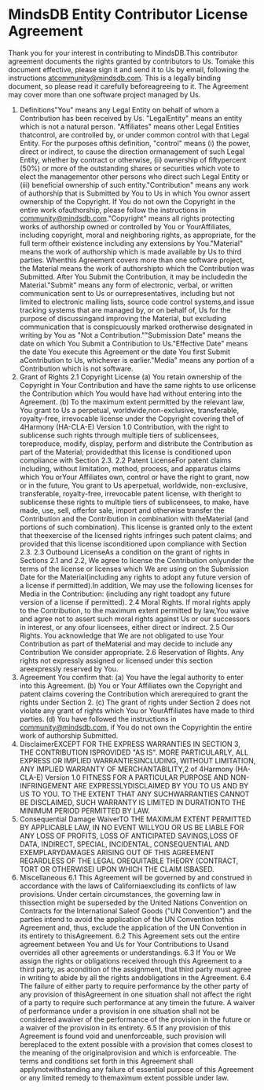# MindsDB Entity Contributor License Agreement
Thank you for your interest in contributing to MindsDB.This contributor agreement documents the rights granted by contributors to Us. Tomake this document effective, please sign it and send it to Us by email, following the instructions atcommunity@mindsdb.com. This is a legally binding document, so please read it carefully beforeagreeing to it. The Agreement may cover more than one software project managed by Us.
1. Definitions"You" means any Legal Entity on behalf of whom a Contribution has been received by Us. "LegalEntity" means an entity which is not a natural person. "Affiliates" means other Legal Entities thatcontrol, are controlled by, or under common control with that Legal Entity. For the purposes ofthis definition, "control" means (i) the power, direct or indirect, to cause the direction ormanagement of such Legal Entity, whether by contract or otherwise, (ii) ownership of fiftypercent (50%) or more of the outstanding shares or securities which vote to elect the managementor other persons who direct such Legal Entity or (iii) beneficial ownership of such entity."Contribution" means any work of authorship that is Submitted by You to Us in which You ownor assert ownership of the Copyright. If You do not own the Copyright in the entire work ofauthorship, please follow the instructions in community@mindsdb.com."Copyright" means all rights protecting works of authorship owned or controlled by You or YourAffiliates, including copyright, moral and neighboring rights, as appropriate, for the full term oftheir existence including any extensions by You."Material" means the work of authorship which is made available by Us to third parties. Whenthis Agreement covers more than one software project, the Material means the work of authorshipto which the Contribution was Submitted. After You Submit the Contribution, it may be includedin the Material."Submit"  means any form of electronic, verbal, or written communication sent to Us or ourrepresentatives, including but not limited to electronic mailing lists, source code control systems,and issue tracking systems that are managed by, or on behalf of, Us for the purpose of discussingand improving the Material, but excluding communication that is conspicuously marked orotherwise designated in writing by You as "Not a Contribution.""Submission Date" means the date on which You Submit a Contribution to Us."Effective Date" means the date You execute this Agreement or the date You first Submit aContribution to Us, whichever is earlier."Media" means any portion of a Contribution which is not software.
2. Grant of Rights
2.1 Copyright License
(a) You retain ownership of the Copyright in Your Contribution and have the same rights to use orlicense the Contribution which You would have had without entering into the Agreement.
(b) To the maximum extent permitted by the relevant law, You grant to Us a perpetual, worldwide,non-exclusive, transferable, royalty-free, irrevocable license under the Copyright covering the1 of 4Harmony (HA-CLA-E) Version 1.0
Contribution, with the right to sublicense such rights through multiple tiers of sublicensees, toreproduce, modify, display, perform and distribute the Contribution as part of the Material; providedthat this license is conditioned upon compliance with Section 2.3.
2.2 Patent LicenseFor patent claims including, without limitation, method, process, and apparatus claims which You orYour Affiliates own, control or have the right to grant, now or in the future, You grant to Us aperpetual, worldwide, non-exclusive, transferable, royalty-free, irrevocable patent license, with theright to sublicense these rights to multiple tiers of sublicensees, to make, have made, use, sell, offerfor sale, import and otherwise transfer the Contribution and the Contribution in combination with theMaterial (and portions of such combination). This license is granted only to the extent that theexercise of the licensed rights infringes such patent claims; and provided that this license isconditioned upon compliance with Section 2.3.
2.3 Outbound LicenseAs a condition on the grant of rights in Sections 2.1 and 2.2, We agree to license the Contribution onlyunder the terms of the license or licenses which We are using on the Submission Date for the Material(including any rights to adopt any future version of a license if permitted).In addition, We may use the following licenses for Media in the Contribution:  (including any right toadopt any future version of a license if permitted).
2.4 Moral Rights. If moral rights apply to the Contribution, to the maximum extent permitted by law,You waive and agree not to assert such moral rights against Us or our successors in interest, or any ofour licensees, either direct or indirect.
2.5 Our Rights. You acknowledge that We are not obligated to use Your Contribution as part of theMaterial and may decide to include any Contribution We consider appropriate.
2.6 Reservation of Rights. Any rights not expressly assigned or licensed under this section areexpressly reserved by You.
3. Agreement
You confirm that:
(a) You have the legal authority to enter into this Agreement.
(b) You or Your Affiliates own the Copyright and patent claims covering the Contribution which arerequired to grant the rights under Section 2.
(c) The grant of rights under Section 2 does not violate any grant of rights which You or YourAffiliates have made to third parties.
(d) You have followed the instructions in community@mindsdb.com, if You do not own the Copyrightin the entire work of authorship Submitted.
4. DisclaimerEXCEPT FOR THE EXPRESS WARRANTIES IN SECTION 3, THE CONTRIBUTION ISPROVIDED "AS IS". MORE PARTICULARLY, ALL EXPRESS OR IMPLIED WARRANTIESINCLUDING, WITHOUT LIMITATION, ANY IMPLIED WARRANTY OF MERCHANTABILITY,2 of 4Harmony (HA-CLA-E) Version 1.0
FITNESS FOR A PARTICULAR PURPOSE AND NON-INFRINGEMENT ARE EXPRESSLYDISCLAIMED BY YOU TO US AND BY US TO YOU. TO THE EXTENT THAT ANY SUCHWARRANTIES CANNOT BE DISCLAIMED, SUCH WARRANTY IS LIMITED IN DURATIONTO THE MINIMUM PERIOD PERMITTED BY LAW.
5. Consequential Damage WaiverTO THE MAXIMUM EXTENT PERMITTED BY APPLICABLE LAW, IN NO EVENT WILLYOU OR US BE LIABLE FOR ANY LOSS OF PROFITS, LOSS OF ANTICIPATED SAVINGS,LOSS OF DATA, INDIRECT, SPECIAL, INCIDENTAL, CONSEQUENTIAL AND EXEMPLARYDAMAGES ARISING OUT OF THIS AGREEMENT REGARDLESS OF THE LEGAL OREQUITABLE THEORY (CONTRACT, TORT OR OTHERWISE) UPON WHICH THE CLAIM ISBASED.
6. Miscellaneous
6.1 This Agreement will be governed by and construed in accordance with the laws of Californiaexcluding its conflicts of law provisions. Under certain circumstances, the governing law in thissection might be superseded by the United Nations Convention on Contracts for the International Saleof Goods ("UN Convention") and the parties intend to avoid the application of the UN Convention tothis Agreement and, thus, exclude the application of the UN Convention in its entirety to thisAgreement.
6.2 This Agreement sets out the entire agreement between You and Us for Your Contributions to Usand overrides all other agreements or understandings.
6.3  If You or We assign the rights or obligations received through this Agreement to a third party, as acondition of the assignment, that third party must agree in writing to abide by all the rights andobligations in the Agreement.
6.4 The failure of either party to require performance by the other party of any provision of thisAgreement in one situation shall not affect the right of a party to require such performance at any timein the future. A waiver of performance under a provision in one situation shall not be considered awaiver of the performance of the provision in the future or a waiver of the provision in its entirety.
6.5 If any provision of this Agreement is found void and unenforceable, such provision will bereplaced to the extent possible with a provision that comes closest to the meaning of the originalprovision and which is enforceable.  The terms and conditions set forth in this Agreement shall applynotwithstanding any failure of essential purpose of this Agreement or any limited remedy to themaximum extent possible under law.